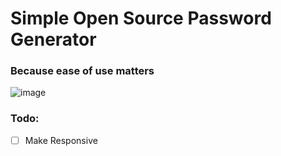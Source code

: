 # Simple Open Source Password Generator
### Because ease of use matters

![image](https://user-images.githubusercontent.com/77681625/183497995-2c1fc2c7-9ffd-4e00-ad0a-2be5ac2a3871.png)

### Todo:
- [ ] Make Responsive
